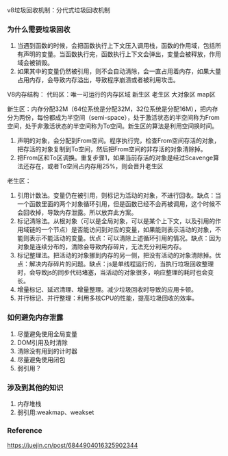 <!--
 * @description: 
 * @author: xiangrong.liu
 * @Date: 2021-06-04 10:17:59
 * @LastEditors: xiangrong.liu
 * @LastEditTime: 2021-06-04 16:43:15
-->
v8垃圾回收机制：分代式垃圾回收机制

### 为什么需要垃圾回收
1. 当遇到函数的时候，会把函数执行上下文压入调用栈，函数的作用域，包括所有声明的变量。当函数执行完，函数执行上下文会弹出，变量会被释放，作用域会被销毁。
2. 如果其中的变量仍然被引用，则不会自动清除，会一直占用着内存，如果大量占用内存，会导致内存溢出，导致程序崩溃或者被利用攻击。

V8内存结构：
代码区：唯一可运行的内存区域
新生区
老生区
大对象区
map区

新生区：内存分配32M（64位系统是分配32M，32位系统是分配16M），把内存分为两份，每份都成为半空间（semi-space），处于激活状态的半空间称为From空间，处于非激活状态的半空间称为To空间。新生区的算法是利用空间换时间。
1. 声明的对象，会分配到From空间。程序执行完，检查From空间存活的对象，把存活的对象复制到To空间，然后把From空间的非存活的对象清除掉。
2. 把From区和To区调换。重复步骤1，如果当前存活的对象是经过Scavenge算法还存在，或者To空间占内存用25%，则会晋升老生区

老生区：
1. 引用计数法。变量仍在被引用，则标记为活动的对象，不进行回收。缺点：当一个函数里面的两个对象循环引用，但是函数已经不会再被调用，这个时候不会回收掉，导致内存泄露。所以放弃此方案。
2. 标记清除法。从根对象（可以是全局对象，可以是某个上下文，以及引用的作用域链的一个节点）是否能访问到对应的变量，如果能则表示活动的对象，不能则表示不能活动的变量。优点：可以清除上述循环引用的情况。缺点：因为对象是连续分布的，清除会导致内存碎片，无法充分利用内存。
3. 标记整理法。把活动的对象挪到内存的另一侧，把没有活动的对象清除掉。优点：解决内存碎片的问题。缺点：js是单线程运行的，当执行垃圾回收整理时，会导致js的同步代码堵塞，当活动的对象很多，响应整理的耗时也会变长。
4. 增量标记、延迟清理、增量整理。减少垃圾回收时导致的应用卡顿。
5. 并行标记、并行整理：利用多核CPU的性能，提高垃圾回收的效率。

### 如何避免内存泄露
1. 尽量避免使用全局变量
2. DOM引用及时清除
3. 清除没有用到的计时器
4. 尽量避免使用闭包
5. 弱引用？


### 涉及到其他的知识
1. 内存堆栈
2. 弱引用:weakmap、weakset

### Reference
https://juejin.cn/post/6844904016325902344
